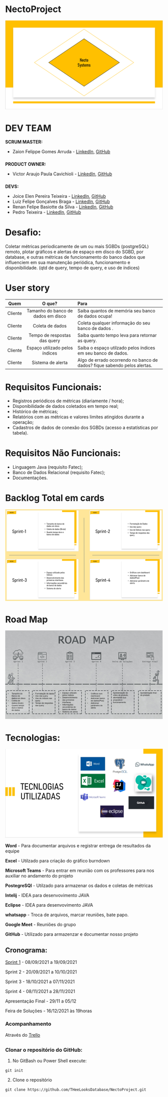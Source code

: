 <h1>NectoProject</h1>

<p align="center">
  <img src="https://github.com/THeeLooksDatabase/NectoProject/blob/main/docs/logofinal.PNG">
  
<h1 align="left">DEV TEAM</h1>
 
<strong>SCRUM MASTER:</strong>
- Zaion Felippe Gomes Arruda - [LinkedIn](https://www.linkedin.com/in/zaion-gomes-b17657214/), [GitHub](https://github.com/ZaionKun)
###
<strong>PRODUCT OWNER:</strong>
- Victor Araujo Paula Cavichioli - [LinkedIn](https://www.linkedin.com/in/victor-araujo-paula-cavichioli-9ab48418b/), [GitHub](https://github.com/VictorCavichioli)
###
<strong>DEVS:</strong>
- Joice Elen Pereira Teixeira - [LinkedIn](https://www.linkedin.com/in/joice-elen-2a6309207/), [GitHub](https://github.com/jojoka1)
- Luiz Felipe Gonçalves Braga - [LinkedIn](https://www.linkedin.com/in/luiz-felipe-gon%C3%A7alves-braga-613179200/), [GitHub](https://github.com/Obrag)
- Renan Felipe Basiotte da Silva - [LinkedIn](https://www.linkedin.com/in/renan-basiotte-b8570314a/), [GitHub](https://github.com/renanbst)
- Pedro Teixeira - [LinkedIn](https://www.linkedin.com/in/pedrolteixeira/), [GitHub](https://github.com/pedr0luis)  


<h1 align="left">Desafio:</h1>

Coletar métricas periodicamente de um ou mais SGBDs (postgreSQL) remoto, plotar gráficos e alertas de espaço em disco do SGBD, por database, e outras métricas de funcionamento do banco dados que influenciem em sua manutenção periódica, funcionamento e disponibilidade. (qtd de query, tempo de query, e uso de índices)

<h1 align="left">User story</h1>
  
  <table>
<thead>
<tr>
<th align="center">Quem</th>
<th align="center">O que?</th>
<th align="left">Para</th>
</tr>
</thead>
<tbody>
<tr>
<td align="center">Cliente</td>
<td align="center">Tamanho do banco de dados em disco</td>
<td align="left">Saiba quantos de memória seu banco de dados ocupa!</td>
</tr>
<tr>
<td align="center">Cliente</td>
<td align="center">Coleta de dados</td>
<td align="left">Coleta qualquer informação do seu banco de dados .</td>
</tr>
<tr>
<td align="center">Cliente</td>
<td align="center">Tempo de respostas das query</td>
<td align="left">Saiba quanto tempo leva para retornar as query.</td>
</tr>
<tr>
<td align="center">Cliente</td>
<td align="center">Espaço utilizado pelos índices</td>
<td align="left">Saiba o espaço utilzado pelos índices em seu banco de dados.</td>
</tr>
<tr>
<td align="center">Cliente</td>
<td align="center">Sistema de alerta</td>
<td align="left">Algo de errado ocorrendo no banco de dados? fique sabendo pelos alertas.</td>
</tr>
</tbody>
</table>

<h1 align="left">Requisitos Funcionais:</h1>

- Registros periódicos de métricas (diariamente / hora);
- Disponibilidade de dados coletados em tempo real;
- Histórico de métricas;
- Relatórios com as métricas e valores limites atingidos durante a operação;
- Cadastros de dados de conexão dos SGBDs (acesso a estatísticas por tabela).

<h1 align="left">Requisitos Não Funcionais:</h1>

- Linguagem Java (requisito Fatec);
- Banco de Dados Relacional (requisito Fatec);
- Documentações.

<h1 align="left"Tecnologias utilizadas:</h1>

<h1 align="left">Backlog Total em cards</h1>
<p align="center">
  <img src="https://github.com/THeeLooksDatabase/NectoProject/blob/main/docs/backlogeral1.PNG">

<h1 align="left">Road Map</h1>
<p align="center">
  <img src="https://github.com/THeeLooksDatabase/NectoProject/blob/main/docs/road%20map.PNG">  
  
<h1 align="left">Tecnologias:</h1>
<p align="center">
  <img src="https://github.com/THeeLooksDatabase/NectoProject/blob/main/docs/tecnologias.jpeg">

<strong>Word</strong>  - Para documentar arquivos e registrar entrega de resultados da equipe

<strong>Excel</strong>  - Utilzado para criação do gráfico burndown 

<strong>Microsoft Teams</strong>  - Para entrar em reunião com os professores para nos auxiliar no andamento do projeto

<strong>PostegreSQl</strong>  - Utilzado para armazenar os dados e coletas de métricas

<strong>Intelij</strong>  - IDEA para desenvovimento JAVA

<strong>Eclipse</strong>  - IDEA para desenvovimento JAVA

<strong>whatsapp</strong>  - Troca de arquivos, marcar reuniões, bate papo.

<strong>Google Meet</strong>  - Reuniões do grupo

<strong>GitHub</strong> - Utilizado para armazenzar e documentar nosso projeto
##
<h2>Cronograma:</h2>

[Sprint 1](https://github.com/THeeLooksDatabase/NectoProject/tree/Sprint-1) - 08/09/2021 a 19/09/2021

Sprint 2 - 20/09/2021 a 10/10/2021

Sprint 3 - 18/10/2021 a 07/11/2021

Sprint 4 - 08/11/2021 a 28/11/2021

Apresentação Final - 29/11 a 05/12

Feira de Soluções - 16/12/2021 às 19horas

### Acompanhamento
Através do [Trello](https://trello.com/b/3aAilzlH/api)

##

### Clonar o repositório do GitHub:
1. No GitBash ou Power Shell execute:
```
git init
```
2. Clone o repositório
```
git clone https://github.com/THeeLooksDatabase/NectoProject.git
```

